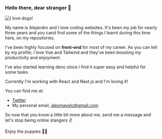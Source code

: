 ### Hello there, dear stranger 👀
![I love dogs!](https://placedog.net/1024/450?random)

My name is Alejandro and I love coding websites. It's been my job for nearly three years and you cand find some of the things I learnt during this time here, on my repositories.

I've been highly focused on **front-end** for most of my career. As you can tell by my profile, I love Vue and Tailwind and they've been boosting my productivity and enjoyment.

I've also started learning deno since I find it super easy and helpful for some tasks.

Currently I'm working with React and Next.js and I'm loving it!

You can find me at: 
- [Twitter](https://twitter.com/Alex_Mayol_)
- My personal email, alexmayolc@gmail.com


So now that you know a little bit more about me, send me a message and let's stop being online stangers ✌️

Enjoy the puppies 💖💖
